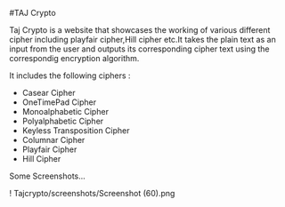 #TAJ Crypto

Taj Crypto is a website that showcases the working of various different cipher including playfair cipher,Hill cipher etc.It takes the plain text as an input from the user and outputs its corresponding cipher text using the correspondig encryption algorithm.

It includes the following ciphers : 

* Casear Cipher
* OneTimePad Cipher
* Monoalphabetic Cipher
* Polyalphabetic Cipher
* Keyless Transposition Cipher
* Columnar Cipher
* Playfair Cipher
* Hill Cipher

Some Screenshots...

! Tajcrypto/screenshots/Screenshot (60).png
